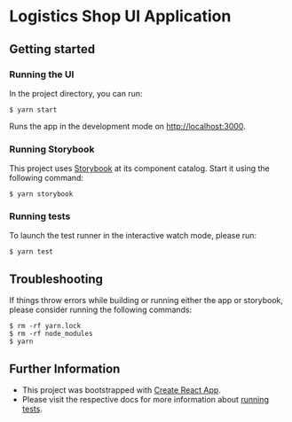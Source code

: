 # Logistics Shop UI Application

## Getting started

### Running the UI

In the project directory, you can run:

`$ yarn start`

Runs the app in the development mode on [http://localhost:3000](http://localhost:3000).

### Running Storybook

This project uses [Storybook](https://storybook.js.org/) at its component catalog. Start it using the following command:

```
$ yarn storybook
```

### Running tests

To launch the test runner in the interactive watch mode, please run:

`$ yarn test`

## Troubleshooting

If things throw errors while building or running either the app or storybook, please consider running the following commands:

```
$ rm -rf yarn.lock
$ rm -rf node_modules
$ yarn
```

## Further Information

- This project was bootstrapped with [Create React App](https://github.com/facebook/create-react-app).
- Please visit the respective docs for more information about [running tests](https://facebook.github.io/create-react-app/docs/running-tests).